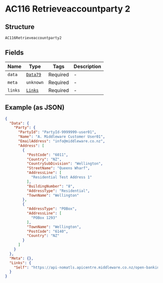 
# AC116 Retrieveaccountparty 2

## Structure

`AC116Retrieveaccountparty2`

## Fields

| Name | Type | Tags | Description |
|  --- | --- | --- | --- |
| `data` | [`Data79`](../../doc/models/data-79.md) | Required | - |
| `meta` | `unknown` | Required | - |
| `links` | [`Links`](../../doc/models/links.md) | Required | - |

## Example (as JSON)

```json
{
  "Data": {
    "Party": {
      "PartyId": "PartyId-9999999-user01",
      "Name": "A. Middleware Customer User01",
      "EmailAddress": "info@middleware.co.nz",
      "Address": [
        {
          "PostCode": "6011",
          "Country": "NZ",
          "CountrySubDivision": "Wellington",
          "StreetName": "Queens Wharf",
          "AddressLine": [
            "Residential Test Address 1"
          ],
          "BuildingNumber": "8",
          "AddressType": "Residential",
          "TownName": "Wellington"
        },
        {
          "AddressType": "POBox",
          "AddressLine": [
            "POBox 1293"
          ],
          "TownName": "Wellington",
          "PostCode": "6140",
          "Country": "NZ"
        }
      ]
    }
  },
  "Meta": {},
  "Links": {
    "Self": "https://api-nomatls.apicentre.middleware.co.nz/open-banking-nz/v2.1/accounts/39b0736f-e4ec-5bd3-8588-112abe8eb247/party"
  }
}
```

